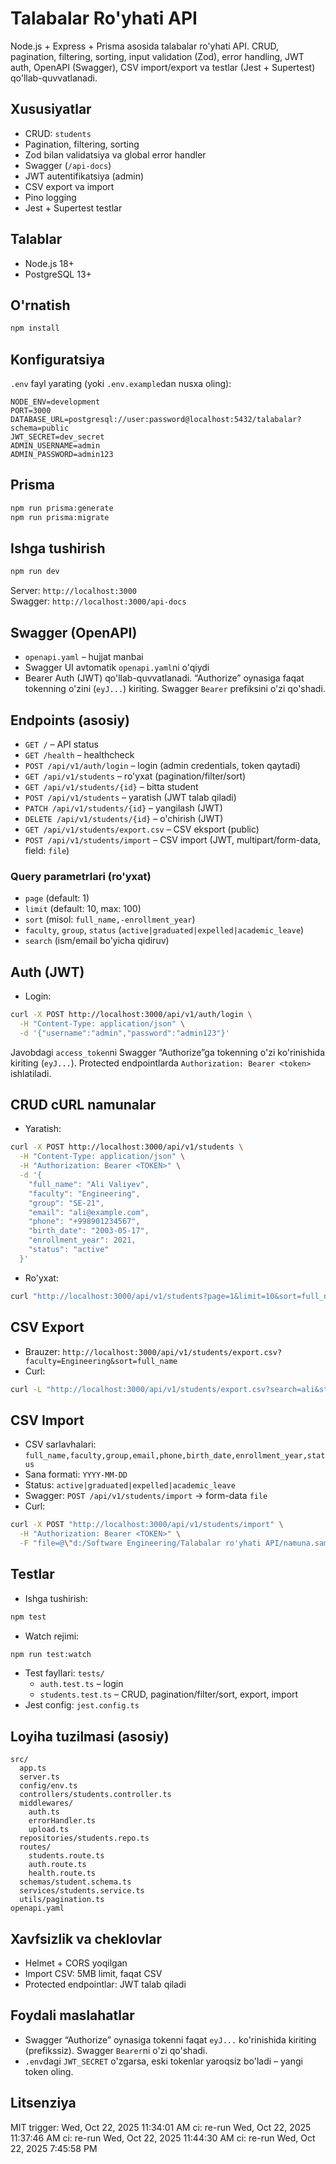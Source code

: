 # Talabalar Ro'yhati API

Node.js + Express + Prisma asosida talabalar ro'yhati API. CRUD, pagination, filtering, sorting, input validation (Zod), error handling, JWT auth, OpenAPI (Swagger), CSV import/export va testlar (Jest + Supertest) qo'llab-quvvatlanadi.

## Xususiyatlar
- CRUD: `students`
- Pagination, filtering, sorting
- Zod bilan validatsiya va global error handler
- Swagger (`/api-docs`)
- JWT autentifikatsiya (admin)
- CSV export va import
- Pino logging
- Jest + Supertest testlar

## Talablar
- Node.js 18+
- PostgreSQL 13+

## O'rnatish
```bash
npm install
```

## Konfiguratsiya
`.env` fayl yarating (yoki `.env.example`dan nusxa oling):
```env
NODE_ENV=development
PORT=3000
DATABASE_URL=postgresql://user:password@localhost:5432/talabalar?schema=public
JWT_SECRET=dev_secret
ADMIN_USERNAME=admin
ADMIN_PASSWORD=admin123
```

## Prisma
```bash
npm run prisma:generate
npm run prisma:migrate
```

## Ishga tushirish
```bash
npm run dev
```
Server: `http://localhost:3000`  
Swagger: `http://localhost:3000/api-docs`

## Swagger (OpenAPI)
- `openapi.yaml` – hujjat manbai
- Swagger UI avtomatik `openapi.yaml`ni o'qiydi
- Bearer Auth (JWT) qo'llab-quvvatlanadi. “Authorize” oynasiga faqat tokenning o'zini (`eyJ...`) kiriting. Swagger `Bearer` prefiksini o'zi qo'shadi.

## Endpoints (asosiy)
- `GET /` – API status
- `GET /health` – healthcheck
- `POST /api/v1/auth/login` – login (admin credentials, token qaytadi)
- `GET /api/v1/students` – ro'yxat (pagination/filter/sort)
- `GET /api/v1/students/{id}` – bitta student
- `POST /api/v1/students` – yaratish (JWT talab qiladi)
- `PATCH /api/v1/students/{id}` – yangilash (JWT)
- `DELETE /api/v1/students/{id}` – o'chirish (JWT)
- `GET /api/v1/students/export.csv` – CSV eksport (public)
- `POST /api/v1/students/import` – CSV import (JWT, multipart/form-data, field: `file`)

### Query parametrlari (ro'yxat)
- `page` (default: 1)
- `limit` (default: 10, max: 100)
- `sort` (misol: `full_name,-enrollment_year`)
- `faculty`, `group`, `status` (`active|graduated|expelled|academic_leave`)
- `search` (ism/email bo'yicha qidiruv)

## Auth (JWT)
- Login:
```bash
curl -X POST http://localhost:3000/api/v1/auth/login \
  -H "Content-Type: application/json" \
  -d '{"username":"admin","password":"admin123"}'
```
Javobdagi `access_token`ni Swagger “Authorize”ga tokenning o'zi ko'rinishida kiriting (`eyJ...`). Protected endpointlarda `Authorization: Bearer <token>` ishlatiladi.

## CRUD cURL namunalar
- Yaratish:
```bash
curl -X POST http://localhost:3000/api/v1/students \
  -H "Content-Type: application/json" \
  -H "Authorization: Bearer <TOKEN>" \
  -d '{
    "full_name": "Ali Valiyev",
    "faculty": "Engineering",
    "group": "SE-21",
    "email": "ali@example.com",
    "phone": "+998901234567",
    "birth_date": "2003-05-17",
    "enrollment_year": 2021,
    "status": "active"
  }'
```
- Ro'yxat:
```bash
curl "http://localhost:3000/api/v1/students?page=1&limit=10&sort=full_name,-enrollment_year"
```

## CSV Export
- Brauzer: `http://localhost:3000/api/v1/students/export.csv?faculty=Engineering&sort=full_name`
- Curl:
```bash
curl -L "http://localhost:3000/api/v1/students/export.csv?search=ali&status=active&sort=full_name" -o students.csv
```

## CSV Import
- CSV sarlavhalari: `full_name,faculty,group,email,phone,birth_date,enrollment_year,status`
- Sana formati: `YYYY-MM-DD`
- Status: `active|graduated|expelled|academic_leave`
- Swagger: `POST /api/v1/students/import` → form-data `file`
- Curl:
```bash
curl -X POST "http://localhost:3000/api/v1/students/import" \
  -H "Authorization: Bearer <TOKEN>" \
  -F "file=@\"d:/Software Engineering/Talabalar ro'yhati API/namuna.sample.csv\""
```

## Testlar
- Ishga tushirish:
```bash
npm test
```
- Watch rejimi:
```bash
npm run test:watch
```
- Test fayllari: `tests/`
  - `auth.test.ts` – login
  - `students.test.ts` – CRUD, pagination/filter/sort, export, import
- Jest config: `jest.config.ts`

## Loyiha tuzilmasi (asosiy)
```
src/
  app.ts
  server.ts
  config/env.ts
  controllers/students.controller.ts
  middlewares/
    auth.ts
    errorHandler.ts
    upload.ts
  repositories/students.repo.ts
  routes/
    students.route.ts
    auth.route.ts
    health.route.ts
  schemas/student.schema.ts
  services/students.service.ts
  utils/pagination.ts
openapi.yaml
```

## Xavfsizlik va cheklovlar
- Helmet + CORS yoqilgan
- Import CSV: 5MB limit, faqat CSV
- Protected endpointlar: JWT talab qiladi

## Foydali maslahatlar
- Swagger “Authorize” oynasiga tokenni faqat `eyJ...` ko'rinishida kiriting (prefikssiz). Swagger `Bearer`ni o'zi qo'shadi.
- `.env`dagi `JWT_SECRET` o'zgarsa, eski tokenlar yaroqsiz bo'ladi – yangi token oling.

## Litsenziya
MIT
trigger: Wed, Oct 22, 2025 11:34:01 AM
ci: re-run Wed, Oct 22, 2025 11:37:46 AM
ci: re-run Wed, Oct 22, 2025 11:44:30 AM
ci: re-run Wed, Oct 22, 2025  7:45:58 PM
